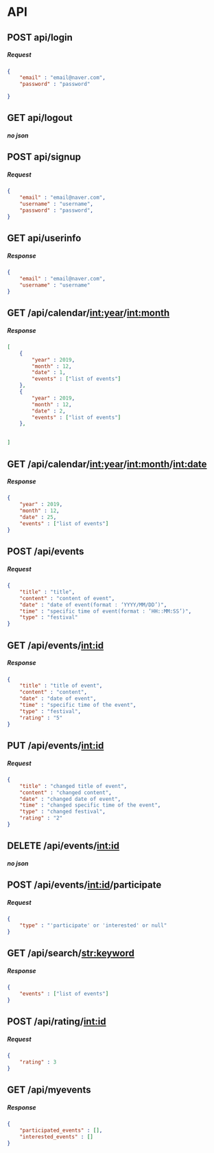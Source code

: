 # API

## POST api/login
##### Request
``` json
{
    "email" : "email@naver.com",
    "password" : "password"

}
```

## GET api/logout
##### no json

## POST api/signup
##### Request
``` json
{
    "email" : "email@naver.com",
    "username" : "username",
    "password" : "password",
}
```
## GET api/userinfo
##### Response
``` json 
{
    "email" : "email@naver.com",
    "username" : "username"
}
```

## GET /api/calendar/<int:year>/<int:month>
##### Response
``` json
[
    {
        "year" : 2019,
        "month" : 12,
        "date" : 1,
        "events" : ["list of events"]
    },
    {
        "year" : 2019,
        "month" : 12,
        "date" : 2,
        "events" : ["list of events"]
    },
    

]
```

## GET /api/calendar/<int:year>/<int:month>/<int:date>
##### Response
``` json
{
    "year" : 2019,
    "month" : 12,
    "date" : 25,
    "events" : ["list of events"]
}
```

## POST /api/events
##### Request
``` json
{
    "title" : "title",
    "content" : "content of event",
    "date" : "date of event(format : ‘YYYY/MM/DD’)",
    "time" : "specific time of event(format : ‘HH::MM:SS’)",
    "type" : "festival"
}
```

## GET /api/events/<int:id>
##### Response
``` json
{
    "title" : "title of event",
    "content" : "content",
    "date" : "date of event",
    "time" : "specific time of the event",
    "type" : "festival",
    "rating" : "5"
}
```

## PUT /api/events/<int:id>
##### Request
``` json
{
    "title" : "changed title of event",
    "content" : "changed content",
    "date" : "changed date of event",
    "time" : "changed specific time of the event",
    "type" : "changed festival",
    "rating" : "2"
}
```

## DELETE /api/events/<int:id>
##### no json

## POST /api/events/<int:id>/participate
##### Request
``` json
{
    "type" : "'participate' or 'interested' or null"
}
```

## GET /api/search/<str:keyword>
##### Response
``` json
{
    "events" : ["list of events"]
}
```

## POST /api/rating/<int:id>
##### Request
``` json
{
    "rating" : 3
}
```

## GET /api/myevents
##### Response
``` json
{
    "participated_events" : [],
    "interested_events" : []
}
```
